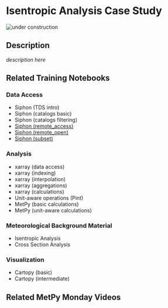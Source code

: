 Isentropic Analysis Case Study
==============================

![under construction](https://images2.minutemediacdn.com/image/upload/c_fit,f_auto,fl_lossy,q_auto,w_728/v1555999902/shape/mentalfloss/under_construction1_0.gif?itok=Pn9g_wu6)

## Description

_description here_

## Related Training Notebooks

### Data Access
* Siphon (TDS intro)
* Siphon (catalogs basic)
* Siphon (catalogs filtering)
* [Siphon (remote_access)](https://nbviewer.jupyter.org/github/Unidata/pyaos-ams-2021/blob/master/notebooks/dataAccess/siphon-RemoteAccess.ipynb)
* [Siphon (remote_open)](https://nbviewer.jupyter.org/github/Unidata/pyaos-ams-2021/blob/master/notebooks/dataAccess/siphon-RemoteOpen.ipynb)
* [Siphon (subset)](https://nbviewer.jupyter.org/github/Unidata/pyaos-ams-2021/blob/master/notebooks/dataAccess/siphon-Subset.ipynb)

### Analysis
* xarray (data access)
* xarray (indexing)
* xarray (interpolation)
* xarray (aggregations)
* xarray (calculations)
* Unit-aware operations (Pint)
* MetPy (basic calculations)
* MetPy (unit-aware calculations)

### Meteorological Background Material
* Isentropic Analysis
* Cross Section Analysis

### Visualization
* Cartopy (basic)
* Cartopy (intermediate)

## Related MetPy Monday Videos
